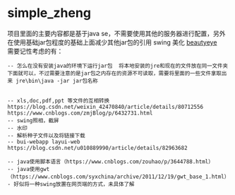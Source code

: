 # simple_zheng
项目里面的主要内容都是基于java se，不需要使用其他的服务器进行配置，另外在使用基础jar包程度的基础上面减少其他jar包的引用
	swing 美化 [beautyeye](https://github.com/JackJiang2011/beautyeye)    
需要记性考虑的有：  

	-- 怎么在没有安装java的环境下运行jar包  将本地安装的jre和现在的文件放在同一文件夹下面就可以，不过需要注意的是jar包之内存在的资源不可读取，需要将里面的一些文件拿取出来 jre\bin\java -jar jar包名称
	

	-- xls,doc,pdf,ppt 等文件的互相转换     
	https://blog.csdn.net/weixin_42470840/article/details/80712556   
	https://www.cnblogs.com/zmjBlog/p/6432731.html    
	-- swing照相，截屏
	-- 水印
	-- 解析种子文件以及将链接下载
	-- bui-webapp layui-web    
	https://blog.csdn.net/u010889990/article/details/82963682
	
	-- java使用脚本语言（https://www.cnblogs.com/zouhao/p/3644788.html）
	-- java使用gwt（https://www.cnblogs.com/syxchina/archive/2011/12/19/gwt_base_1.html）-- 好似将一种swing放置在网页端的方式，未具体了解
